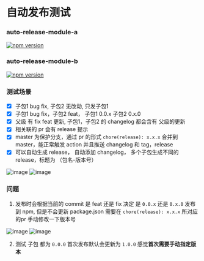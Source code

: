 # 自动发布测试

### auto-release-module-a

<a href="https://badge.fury.io/js/auto-release-module-a" title="npm">
<img src="https://img.shields.io/npm/v/auto-release-module-a.svg?style=flat-square" alt="npm version"/>
</a>

### auto-release-module-b

<a href="https://badge.fury.io/js/auto-release-module-b" title="npm">
<img src="https://img.shields.io/npm/v/auto-release-module-b.svg?style=flat-square" alt="npm version"/>
</a>

### 测试场景

- [x] 子包1 bug fix, 子包2 无改动, 只发子包1
- [x] 子包1 bug fix，子包2 feat， 子包1 0.0.x  子包2 0.x.0
- [x] 父级 有 fix feat 更新, 子包1，子包2 的 changelog 都会含有 父级的更新
- [x] 相关联的 pr 会有 release 提示
- [x] master 为保护分支，通过 pr 的形式 `chore(release): x.x.x` 合并到 master，能正常触发 action 并且推送 changelog 和 tag，release
- [x] 可以自动生成 release， 自动添加 changelog， 多个子包生成不同的 release，标题为 （包名-版本号）

![image](https://user-images.githubusercontent.com/21015895/137594106-2e7abba2-2b8e-4a72-8b64-5ba0722dbfdb.png)
![image](https://user-images.githubusercontent.com/21015895/137594255-b460d4a8-bf20-42c4-9c18-8686f8b52dc5.png)


### 问题

1. 发布时会根据当前的 commit 是 feat 还是 fix 决定 是 `0.0.x` 还是 `0.x.0` 发布到 npm, 但是不会更新 package.json 需要在 `chore(release): x.x.x` 所对应的pr 手动修改一下版本号

![image](https://user-images.githubusercontent.com/21015895/137594169-858c7bef-d890-4f90-bef4-1e8591982394.png)
![image](https://user-images.githubusercontent.com/21015895/137594174-97131cd7-03f6-4603-9957-49bf214f59fd.png)

2. 测试 子包 都为 `0.0.0` 首次发布默认会更新为 `1.0.0` 感觉**首次需要手动指定版本**

